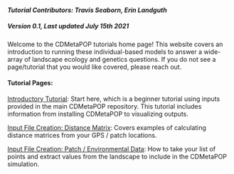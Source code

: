 #### _Tutorial Contributors: Travis Seaborn, Erin Landguth_
##### _Version 0.1, Last updated July 15th 2021_
Welcome to the CDMetaPOP tutorials home page! This website covers an introduction to running these individual-based models to answer a wide-array of landscape ecology and genetics questions. If you do not see a page/tutorial that you would like covered, please reach out.

#### Tutorial Pages:

[Introductory Tutorial](./begin_tut.md): Start here, which is a beginner tutorial using inputs provided in the main CDMetaPOP repository. This tutorial includes information from installing CDMetaPOP to visualizing outputs.

[Input File Creation: Distance Matrix](./distance.md): Covers examples of calculating distance matrices from your GPS / patch locations.

[Input File Creation: Patch / Environmental Data](./patches.md): How to take your list of points and extract values from the landscape to include in the CDMetaPOP simulation.
